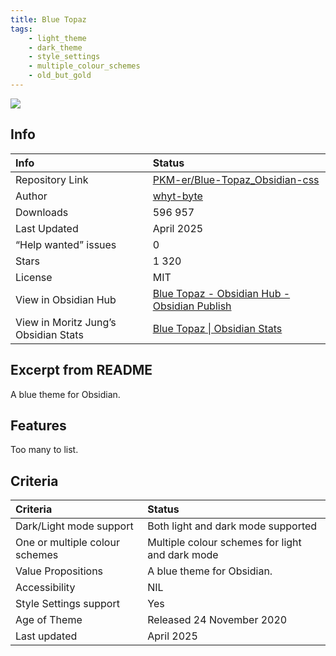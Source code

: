 ```yaml
---
title: Blue Topaz
tags:
    - light_theme
    - dark_theme
    - style_settings
    - multiple_colour_schemes
    - old_but_gold
---
```


<img src="https://raw.githubusercontent.com/PKM-er/Blue-Topaz_Obsidian-css/refs/heads/master/preview_Blue%20Topaz.png">

## Info
| Info | Status |
| :--- | :--- |
| Repository Link | [PKM-er/Blue-Topaz_Obsidian-css](https://github.com/PKM-er/Blue-Topaz_Obsidian-css) |
| Author | [whyt-byte](https://github.com/whyt-byte) |
| Downloads | 596 957 |
| Last Updated | April 2025 |
| “Help wanted” issues | 0 |
| Stars | 1 320 |
| License | MIT |
| View in Obsidian Hub | [Blue Topaz \- Obsidian Hub \- Obsidian Publish](https://publish.obsidian.md/hub/02+-+Community+Expansions/02.05+All+Community+Expansions/Themes/Blue+Topaz) |
| View in Moritz Jung’s Obsidian Stats | [Blue Topaz \| Obsidian Stats](https://www.moritzjung.dev/obsidian-stats/themes/blue-topaz/) |

## Excerpt from README
A blue theme for Obsidian.

## Features
Too many to list.

## Criteria
| Criteria | Status | 
| :--- | :--- | 
| Dark/Light mode support | Both light and dark mode supported | 
| One or multiple colour schemes | Multiple colour schemes for light and dark mode | 
| Value Propositions | A blue theme for Obsidian. |
| Accessibility | NIL | 
| Style Settings support | Yes | 
| Age of Theme | Released 24 November 2020 | 
| Last updated | April 2025 | 